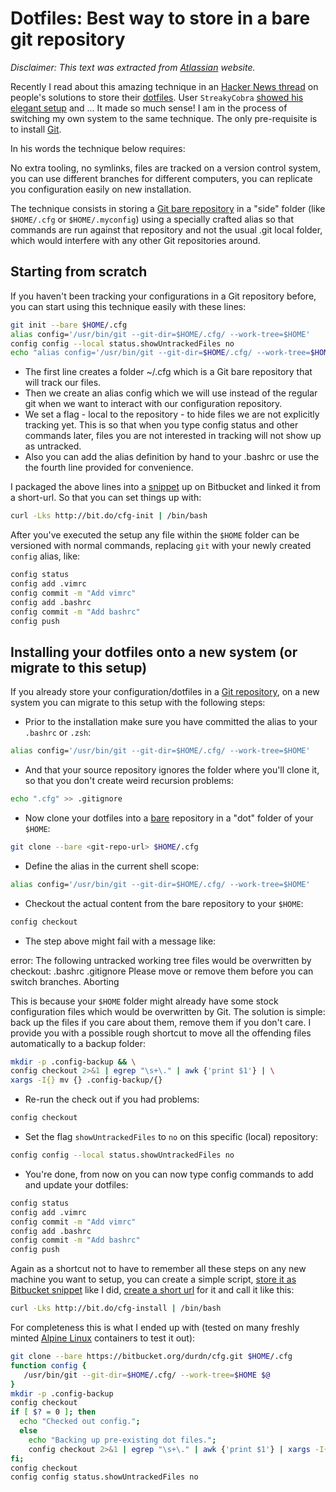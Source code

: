 # Dotfiles: Best way to store in a bare git repository

_Disclaimer: This text was extracted from [Atlassian](https://www.atlassian.com/git/tutorials/dotfiles) website._

Recently I read about this amazing technique in an [Hacker News thread](https://news.ycombinator.com/item?id=11070797) on people's solutions to store their [dotfiles](https://en.wikipedia.org/wiki/Dot-file). User `StreakyCobra` [showed his elegant setup](https://news.ycombinator.com/item?id=11071754) and ... It made so much sense! I am in the process of switching my own system to the same technique. The only pre-requisite is to install [Git](https://www.atlassian.com/git).

In his words the technique below requires:

No extra tooling, no symlinks, files are tracked on a version control system, you can use different branches for different computers, you can replicate you configuration easily on new installation.

The technique consists in storing a [Git bare repository](http://www.saintsjd.com/2011/01/what-is-a-bare-git-repository/) in a "side" folder (like `$HOME/.cfg` or `$HOME/.myconfig`) using a specially crafted alias so that commands are run against that repository and not the usual .git local folder, which would interfere with any other Git repositories around.

## Starting from scratch

If you haven't been tracking your configurations in a Git repository before, you can start using this technique easily with these lines:

```sh
git init --bare $HOME/.cfg
alias config='/usr/bin/git --git-dir=$HOME/.cfg/ --work-tree=$HOME'
config config --local status.showUntrackedFiles no
echo "alias config='/usr/bin/git --git-dir=$HOME/.cfg/ --work-tree=$HOME'" >> $HOME/.bashrc
```

* The first line creates a folder ~/.cfg which is a Git bare repository that will track our files.
* Then we create an alias config which we will use instead of the regular git when we want to interact with our configuration repository.
* We set a flag - local to the repository - to hide files we are not explicitly tracking yet. This is so that when you type config status and other commands later, files you are not interested in tracking will not show up as untracked.
* Also you can add the alias definition by hand to your .bashrc or use the the fourth line provided for convenience.

I packaged the above lines into a [snippet](https://bitbucket.org/snippets/nicolapaolucci/ergX9) up on Bitbucket and linked it from a short-url. So that you can set things up with:

```sh
curl -Lks http://bit.do/cfg-init | /bin/bash
```

After you've executed the setup any file within the `$HOME` folder can be versioned with normal commands, replacing `git` with your newly created `config` alias, like:

```sh
config status
config add .vimrc
config commit -m "Add vimrc"
config add .bashrc
config commit -m "Add bashrc"
config push
```

## Installing your dotfiles onto a new system (or migrate to this setup)

If you already store your configuration/dotfiles in a [Git repository](https://www.atlassian.com/git), on a new system you can migrate to this setup with the following steps:

* Prior to the installation make sure you have committed the alias to your `.bashrc` or `.zsh`:

```sh
alias config='/usr/bin/git --git-dir=$HOME/.cfg/ --work-tree=$HOME'
```

* And that your source repository ignores the folder where you'll clone it, so that you don't create weird recursion problems:

```sh
echo ".cfg" >> .gitignore
```

* Now clone your dotfiles into a [bare](http://www.saintsjd.com/2011/01/what-is-a-bare-git-repository/) repository in a "dot" folder of your `$HOME`:

```sh
git clone --bare <git-repo-url> $HOME/.cfg
```

* Define the alias in the current shell scope:

```sh
alias config='/usr/bin/git --git-dir=$HOME/.cfg/ --work-tree=$HOME'
```

* Checkout the actual content from the bare repository to your `$HOME`:

```sh
config checkout
```

* The step above might fail with a message like:

error: The following untracked working tree files would be overwritten by checkout:
    .bashrc
    .gitignore
Please move or remove them before you can switch branches.
Aborting

This is because your `$HOME` folder might already have some stock configuration files which would be overwritten by Git. The solution is simple: back up the files if you care about them, remove them if you don't care. I provide you with a possible rough shortcut to move all the offending files automatically to a backup folder:

```sh
mkdir -p .config-backup && \
config checkout 2>&1 | egrep "\s+\." | awk {'print $1'} | \
xargs -I{} mv {} .config-backup/{}
```

* Re-run the check out if you had problems:

```sh
config checkout
```

* Set the flag `showUntrackedFiles` to `no` on this specific (local) repository:

```sh
config config --local status.showUntrackedFiles no
```

* You're done, from now on you can now type config commands to add and update your dotfiles:

```sh
config status
config add .vimrc
config commit -m "Add vimrc"
config add .bashrc
config commit -m "Add bashrc"
config push
```

Again as a shortcut not to have to remember all these steps on any new machine you want to setup, you can create a simple script, [store it as Bitbucket snippet](https://bitbucket.org/snippets/nicolapaolucci/7rE9K) like I did, [create a short url](http://bit.do/) for it and call it like this:

```sh
curl -Lks http://bit.do/cfg-install | /bin/bash
```

For completeness this is what I ended up with (tested on many freshly minted [Alpine Linux](http://www.alpinelinux.org/) containers to test it out):

```sh
git clone --bare https://bitbucket.org/durdn/cfg.git $HOME/.cfg
function config {
   /usr/bin/git --git-dir=$HOME/.cfg/ --work-tree=$HOME $@
}
mkdir -p .config-backup
config checkout
if [ $? = 0 ]; then
  echo "Checked out config.";
  else
    echo "Backing up pre-existing dot files.";
    config checkout 2>&1 | egrep "\s+\." | awk {'print $1'} | xargs -I{} mv {} .config-backup/{}
fi;
config checkout
config config status.showUntrackedFiles no
```
